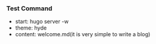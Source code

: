 ### Test Command

* start: hugo server -w
* theme: hyde
* content: welcome.md(it is very simple to write a blog)
